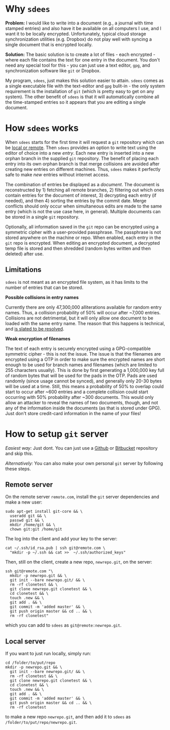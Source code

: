 # Why `sdees`

**Problem:** I would like to write into a document (e.g., a journal with time stamped entries) and also have it be available on all computers I use, and I want it to be locally encrypted. Unfortunately, typical cloud storage synchronization utilities (e.g. Dropbox) do not play well with syncing a single document that is encrypted locally.

**Solution:** The basic solution is to create a lot of files - each encrypted - where each file contains the text for one entry in the document. You don't need any special tool for this - you can just use a text editor, `gpg`, and synchronization software like `git` or Dropbox.

My program, `sdees`, just makes this solution easier to attain. `sdees` comes as a single executable file with the text-editor and `gpg` bulit-in - the only system  requirement is the installation of `git` (which is pretty easy to get on any system). The other benefit of `sdees` is that it will automatically combine all the time-stamped entries so it appears that you are editing a single document.

# How `sdees` works

When `sdees` starts for the first time it will request a `git` repository which can be [local or remote](https://github.com/schollz/sdees/blob/master/INFO.md#setting-up-git-server). Then `sdees` provides an option to write text using the editor of choice into a new *entry*. Each new entry is inserted into a new orphan branch in the supplied `git` repository. The benefit of placing each entry into its own orphan branch is that merge collisions are avoided after creating new entries on different machines. Thus, `sdees` makes it perfectly safe to make *new* entries without internet access.

The combination of entries be displayed as a *document*. The document is reconstructed by 1) fetching all remote branches, 2) filtering out which ones contain entries for the document of interest, 3) decrypting each entry (if needed), and then 4) sorting the entries by the commit date. Merge conflicts should only occur when simultaneous edits are made to the same entry (which is not the use case here, in general). Multiple documents can be stored in a single `git` repository.

Optionally, all information saved in the `git` repo can be encrypted using a symmetric cipher with a user-provided passphrase. The passphrase is not stored anywhere on the machine or repo. When enabled, each entry in the `git` repo is encrypted. When editing an encrypted document, a decrypted temp file is stored and then shredded (random bytes written and then deleted) after use.

## Limitations

`sdees` is not meant as an encrypted file system, as it has limits to the number of entries that can be stored.

**Possible collisions in entry names**

Currently there are only 47,300,000 alliterations available for random entry names. Thus, a collision probability of 50% will occur after ~7,000 entries. Collisions are not detrimental, but it will only allow one document to be loaded with the same entry name. The reason that this happens is technical, and [is slated to be resolved](https://github.com/schollz/sdees/issues/73).

**Weak encryption of filenames**

The text of each entry is securely encrypted using a GPG-compatible symmetric cipher - this is not the issue. The issue is that the filenames are encrypted using a OTP in order to make sure the encrypted names are short enough to be used for branch names and filenames (which are limited to 255 characters usually). This is done by first generating a 1,000,000 key full of random bytes that will be used for the pads in the OTP. Pads are used randomly (since usage cannot be synced), and generally only 20-30 bytes will be used at a time. Still, this means a probability of 50% to overlap could start to occur after ~600 entries and a complete collision could start occurring with 50% probability after ~300 documents. This would only allow an attacker to reveal the names of two documents, though, and not any of the information inside the documents (as that is stored under GPG). Just don't store credit-card information in the name of your files!

# How to setup `git` server

_Easiest way:_ Just dont. You can just use a [Github](https://github.com/) or [Bitbucket](https://bitbucket.org/) repository and skip this.

_Alternatively:_ You can also make your own personal `git` server by following these steps.

## Remote server

On the remote server `remote.com`, install the `git` server dependencies and make a new user:

```
sudo apt-get install git-core && \
  useradd git && \
  passwd git && \
  mkdir /home/git && \
  chown git:git /home/git
```

The log into the client and add your key to the server:

```
cat ~/.ssh/id_rsa.pub | ssh git@remote.com \
  "mkdir -p ~/.ssh && cat >>  ~/.ssh/authorized_keys"
```

Then, still on the client, create a new repo, `newrepo.git`, on the server:

```
ssh git@remote.com "\
  mkdir -p newrepo.git && \
  git init --bare newrepo.git/ && \
  rm -rf clonetest && \
  git clone newrepo.git clonetest && \
  cd clonetest && \
  touch .new && \
  git add . && \
  git commit -m 'added master' && \
  git push origin master && cd .. && \
  rm -rf clonetest"
```
which you can add to `sdees` as `git@remote:newrepo.git`.

## Local server

If you want to just run locally, simply run:
```
cd /folder/to/put/repo
mkdir -p newrepo.git && \
  git init --bare newrepo.git/ && \
  rm -rf clonetest && \
  git clone newrepo.git clonetest && \
  cd clonetest && \
  touch .new && \
  git add . && \
  git commit -m 'added master' && \
  git push origin master && cd .. && \
  rm -rf clonetest
```
to make a new repo `newrepo.git`, and then add it to `sdees` as `/folder/to/put/repo/newrepo.git`.
